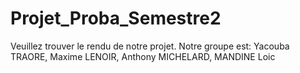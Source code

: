 # Projet_Proba_Semestre2
Veuillez trouver le rendu de notre projet.
Notre groupe est: Yacouba TRAORE, Maxime LENOIR, Anthony MICHELARD, MANDINE Loic
